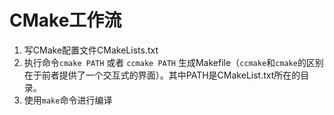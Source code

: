 # CMake工作流
1. 写CMake配置文件CMakeLists.txt
2. 执行命令`cmake PATH` 或者 `ccmake PATH` 生成Makefile（`ccmake`和`cmake`的区别在于前者提供了一个交互式的界面）。其中PATH是CMakeList.txt所在的目录。
3. 使用`make`命令进行编译